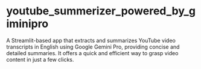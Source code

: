 # youtube_summerizer_powered_by_giminipro
A Streamlit-based app that extracts and summarizes YouTube video transcripts in English using Google Gemini Pro, providing concise and detailed summaries. It offers a quick and efficient way to grasp video content in just a few clicks.
